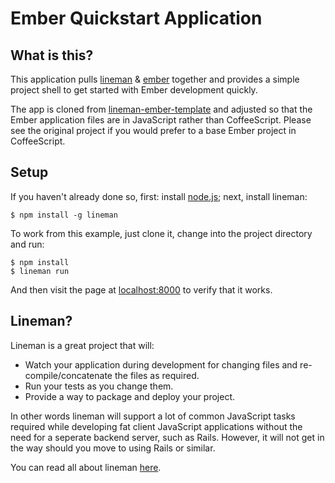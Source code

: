 # Ember Quickstart Application

## What is this?
This application pulls [lineman](https://github.com/testdouble/lineman) & [ember](http://emberjs.com) together and provides a simple
project shell to get started with Ember development quickly.

The app is cloned from [lineman-ember-template](https://github.com/searls/lineman-ember-template) and adjusted
so that the Ember application files are in JavaScript rather than CoffeeScript. Please see the original project
if you would prefer to a base Ember project in CoffeeScript.

## Setup
If you haven't already done so, first: install [node.js](http://nodejs.org); next, install lineman:

`$ npm install -g lineman`

To work from this example, just clone it, change into the project directory and run:

```
$ npm install
$ lineman run
```

And then visit the page at [localhost:8000](http://localhost:8000) to verify that it works.

## Lineman?

Lineman is a great project that will:
  * Watch your application during development for changing files and re-compile/concatenate the files as required.
  * Run your tests as you change them.
  * Provide a way to package and deploy your project.

In other words lineman will support a lot of common JavaScript tasks required while developing fat client JavaScript applications
without the need for a seperate backend server, such as Rails. However, it will not get in the way should you move to using Rails or similar.

You can read all about lineman [here](https://github.com/testdouble/lineman).


